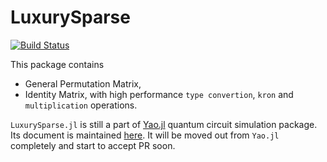 # LuxurySparse

[![Build Status](https://travis-ci.org/QuantumBFS/LuxurySparse.jl.svg?branch=master)](https://travis-ci.org/QuantumBFS/LuxurySparse.jl)

This package contains

* General Permutation Matrix,
* Identity Matrix,
with high performance `type convertion`, `kron` and `multiplication` operations.

`LuxurySparse.jl` is still a part of [Yao.jl](https://github.com/QuantumBFS/Yao.jl) quantum circuit simulation package.
Its document is maintained [here](https://quantumbfs.github.io/Yao.jl/latest/man/luxurysparse/).
It will be moved out from `Yao.jl` completely and start to accept PR soon.
